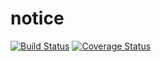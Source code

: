 # notice
[![Build Status](https://travis-ci.org/brummp/notice.svg?notice=master)](https://travis-ci.org/brummp/forum)
[![Coverage Status](https://coveralls.io/repos/github/brummp/notice/badge.svg)](https://coveralls.io/github/brummp/forum)